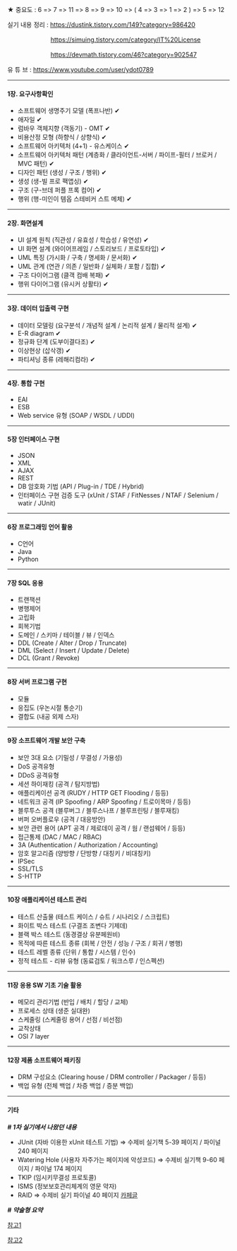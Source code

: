 ★ 중요도 : 6 => 7 => 11 => 8 => 9 => 10 => ( 4 => 3 => 1 => 2 ) => 5 => 12

실기 내용 정리 : https://dustink.tistory.com/149?category=986420 

　　　　　　　https://simuing.tistory.com/category/IT%20License

　　　　　　　https://devmath.tistory.com/46?category=902547

유 튜 브 :  https://www.youtube.com/user/ydot0789

---

#### **1장. 요구사항확인**

- 소프트웨어 생명주기 모델 (폭프나반) ✔
- 애자일 ✔
- 럼바우 객체지향 (객동기) -  OMT ✔
- 비용산정 모형 (하향식 / 상향식) ✔
- 소프트웨어 아키텍처 (4+1) - 유스케이스 ✔
- 소프트웨어 아키텍처 패턴 (계층화 / 클라이언트-서버 / 파이프-필터 / 브로커 / MVC 패턴) ✔
- 디자인 패턴 (생성 / 구조 / 행위) ✔
- 생성 (생-빌 프로 팩앱싱) ✔
- 구조 (구-브데 퍼플 프록 컴어) ✔
- 행위 (행-미인이 템옵 스테비커 스트 메체) ✔

---

#### **2장. 화면설계**

- UI 설계 원칙 (직관성 / 유효성 / 학습성 / 유연성) ✔
- UI 화면 설계 (와이어프레임 / 스토리보드 / 프로토타입) ✔
- UML 특징 (가시화 / 구축 / 명세화 / 문서화) ✔
- UML 관계 (연관 / 의존 / 일반화 / 실체화 / 포함 / 집합) ✔
- 구조 다이어그램 (클객 컴배 복패) ✔
- 행위 다이어그램 (유시커 상활타) ✔

---

#### **3장. 데이터 입출력 구현**

- 데이터 모델링 (요구분석 / 개념적 설계 / 논리적 설계 / 물리적 설계) ✔
- E-R diagram ✔
- 정규화 단계 (도부이결다조)  ✔
- 이상현상 (삽삭갱)  ✔
- 파티셔닝 종류 (레해리컴라) ✔

---

#### **4장. 통합 구현**

- EAI
- ESB
- Web service 유형 (SOAP / WSDL / UDDI)

---

#### **5장 인터페이스 구현**

- JSON
- XML
- AJAX
- REST
- DB 암호화 기법 (API / Plug-in / TDE / Hybrid)
- 인터페이스 구현 검증 도구 (xUnit / STAF / FitNesses / NTAF / Selenium / watir / JUnit)

---

#### **6장 프로그래밍 언어 활용**

- C언어
- Java
- Python

---

#### **7장 SQL 응용**

- 트랜잭션
- 병행제어
- 고립화
- 회복기법
- 도메인 / 스키마 / 테이블 / 뷰 / 인덱스
- DDL (Create / Alter / Drop / Truncate)
- DML (Select / Insert / Update / Delete)
- DCL (Grant / Revoke)

---

#### **8장 서버 프로그램 구현**

- 모듈
- 응집도 (우논시절 통순기)
- 결합도 (내공 외제 스자)

---

#### **9장 소프트웨어 개발 보안 구축**

- 보안 3대 요소 (기밀성 / 무결성 / 가용성)
- DoS 공격유형
- DDoS 공격유형
- 세션 하이재킹 (공격 / 탐지방법)
- 애플리케이션 공격 (RUDY / HTTP GET Flooding / 등등)
- 네트워크 공격 (IP Spoofing / ARP Spoofing / 트로이목마 / 등등)
- 블루투스 공격 (블루버그 / 블루스나프 / 블루프린팅 / 블루재킹)
- 버퍼 오버플로우 (공격 / 대응방안)
- 보안 관련 용어 (APT 공격 / 제로데이 공격 / 웜 / 랜섬웨어 / 등등)
- 접근통제 (DAC / MAC / RBAC)
- 3A (Authentication / Authorization / Accounting)
- 암호 알고리즘 (양방향 / 단방향 / 대칭키 / 비대칭키)
- IPSec
- SSL/TLS
- S-HTTP

---

#### **10장 애플리케이션 테스트 관리**

- 테스트 산출물 (테스트 케이스 / 슈트 / 시나리오 / 스크립트)
- 화이트 박스 테스트 (구결조 조변다 기제데)
- 블랙 박스 테스트 (동경결상 유분페원비)
- 목적에 따른 테스트 종류 (회복 / 안전 / 성능 / 구조 / 회귀 / 병행)
- 테스트 레벨 종류 (단위 / 통합 / 시스템 / 인수)
- 정적 테스트 - 리뷰 유형 (동료검토 / 워크스루 / 인스펙션)

---

#### **11장 응용 SW 기초 기술 활용**

- 메모리 관리기법 (반입 / 배치 / 할당 / 교체)
- 프로세스 상태 (생준 실대완)
- 스케줄링 (스케줄링 용어 / 선점 / 비선점)
- 교착상태
- OSI 7 layer

---

#### **12장 제품 소프트웨어 패키징**

- DRM 구성요소 (Clearing house / DRM controller / Packager / 등등)
- 백업 유형 (전체 백업 / 차증 백업 / 증분 백업)


---

#### **기타**

***\#  1차 실기에서 나왔던 내용***

- JUnit (자바 이용한 xUnit 테스트 기법) => 수제비 실기책 5-39 페이지 / 파이널 240 페이지
- Watering Hole (사용자 자주가는 페이지에 악성코드) => 수제비 실기책 9-60 페이지 / 파이널 174 페이지
- TKIP (임시키무결성 프로토콜)
- ISMS (정보보호관리체계의 영문 약자)
- RAID => 수제비 실기 파이널 40 페이지 [카페글](https://cafe.naver.com/soojebi?iframe_url_utf8=%2FArticleRead.nhn%253Fclubid%3D29835300%2526articleid%3D121357%2526commentFocus%3Dtrue)


***\# 약술형 요약***

[참고1](https://cafe.naver.com/soojebi/92591)

[참고2](https://cafe.naver.com/soojebi/118314)

